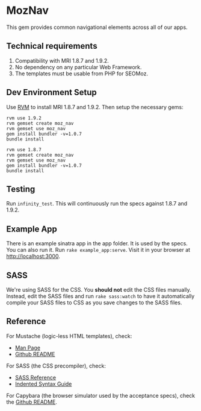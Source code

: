 # MozNav

This gem provides common navigational elements across all of our apps.

## Technical requirements

1. Compatibility with MRI 1.8.7 and 1.9.2.
2. No dependency on any particular Web Framework.
3. The templates must be usable from PHP for SEOMoz.

## Dev Environment Setup

Use [RVM](http://rvm.beginrescueend.com/) to install MRI 1.8.7 and
1.9.2. Then setup the necessary gems:

    rvm use 1.9.2
    rvm gemset create moz_nav
    rvm gemset use moz_nav
    gem install bundler -v=1.0.7
    bundle install

    rvm use 1.8.7
    rvm gemset create moz_nav
    rvm gemset use moz_nav
    gem install bundler -v=1.0.7
    bundle install

## Testing

Run `infinity_test`.  This will continuously run the specs against
1.8.7 and 1.9.2.

## Example App

There is an example sinatra app in the app folder.  It is used by
the specs.  You can also run it.  Run `rake example_app:serve`.
Visit it in your browser at [http://localhost:3000](http://localhost:3000).

## SASS

We're using SASS for the CSS.  You __should not__ edit the CSS files
manually.  Instead, edit the SASS files and run `rake sass:watch` to
have it automatically compile your SASS files to CSS as you save changes
to the SASS files.

## Reference

For Mustache (logic-less HTML templates), check:

* [Man Page](http://mustache.github.com/mustache.5.html)
* [Github README](https://github.com/defunkt/mustache)

For SASS (the CSS precompiler), check:

* [SASS Reference](http://sass-lang.com/docs/yardoc/file.SASS_REFERENCE.html)
* [Indented Syntax Guide](http://sass-lang.com/docs/yardoc/file.INDENTED_SYNTAX.html)

For Capybara (the browser simulator used by the acceptance specs),
check the [Github README](https://github.com/jnicklas/capybara).

